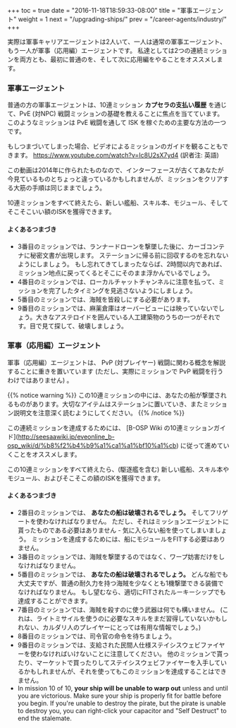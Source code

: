 +++ toc = true date = "2016-11-18T18:59:33-08:00" title = "軍事エージェント" weight = 1 next = "/upgrading-ships/" prev = "/career-agents/industry/" +++

実際は軍事キャリアエージェントは2人いて、一人は通常の軍事エージェント、もう一人が軍事（応用編）エージェントです。 私達としては2つの連続ミッションを両方とも、最初に普通のを、そして次に応用編をやることをオススメします。

### 軍事エージェント

普通の方の軍事エージェントは、10連ミッション **カプセラの支払い履歴** を通じて、PvE (対NPC) 戦闘ミッションの基礎を教えることに焦点を当てています。 このようなミッションは PvE 戦闘を通して ISK を稼ぐための主要な方法の一つです。

もしつまづいてしまった場合、ビデオによるミッションのガイドを観ることもできます。 https://www.youtube.com/watch?v=Ic8U2sX7yd4 (訳者注: 英語)

この動画は2014年に作られたものなので、インターフェースが古くてあなたが今見ているものとちょっと違っているかもしれませんが、ミッションをクリアする大筋の手順は同じままでしょう。

10連ミッションをすべて終えたら、新しい艦船、スキル本、モジュール、そしてそこそこいい額のISKを獲得できます。

#### よくあるつまづき

- 3番目のミッションでは、ランナードローンを撃墜した後に、カーゴコンテナに秘密文書が出現します。 ステーションに帰る前に回収するのを忘れないようにしましょう。 もし忘れてきてしまったならば、2時間以内であれば、ミッション地点に戻ってくるとそこにそのまま浮かんでいるでしょう。
- 4番目のミッションでは、ローカルチャットチャンネルに注意を払って、ミッションを完了したタイミングを見逃さないようにしましょう。
- 5番目のミッションでは、海賊を皆殺しにする必要があります。
- 9番目のミッションでは、麻薬倉庫はオーバービューには映っていないでしょう。大きなアステロイドを囲んでいる人工建築物のうちの一つがそれです。目で見て探して、破壊しましょう。

### 軍事（応用編）エージェント

軍事（応用編）エージェントは、 PvP (対プレイヤー) 戦闘に関わる概念を解説することに重きを置いています (ただし、実際にミッションで PvP 戦闘を行うわけではありません) 。

{{% notice warning %}} この10連ミッションの中には、あなたの船が撃墜されるものがあります。大切なアイテムはステーションに置いていき、またミッション説明文を注意深く読むようにしてください。 {{% /notice %}}

この連続ミッションを達成するためには、 \[B-OSP Wiki の10連ミッションガイド\](http://seesaawiki.jp/eveonline_b-osp_wiki/d/%b8%f2%b4%b9%a1%ca1%a1%bf10%a1%cb) に従って進めていくことをオススメします。

この10連ミッションをすべて終えたら、(駆逐艦を含む) 新しい艦船、スキル本やモジュール、およびそこそこの額のISKを獲得できます。

#### よくあるつまづき

- 2番目のミッションでは、 **あなたの船は破壊されるでしょう。** そしてフリゲートを使わなければなりません。 ただし、それはミッションエージェントに貰ったものである必要はありません - 気に入らない船を使ってしまいましょう。 ミッションを達成するためには、船にモジュールをFITする必要はありません。
- 3番目のミッションでは、海賊を撃墜するのではなく、ワープ妨害だけをしなければなりません。
- 5番目のミッションでは、 **あなたの船は破壊されるでしょう。** どんな船でも大丈夫ですが、普通の耐久力を持つ海賊を少なくとも1機撃墜できる装備でなければなりません。 もし望むなら、適切にFITされたルーキーシップでも達成することができます。
- 7番目のミッションでは、海賊を殺すのに使う武器は何でも構いません。 (これは、ライトミサイルを使うのに必要なスキルをまだ習得していないかもしれない、カルダリ人のプレイヤーにとっては有用な情報でしょう。)
- 8番目のミッションでは、司令官の命令を待ちましょう。
- 9番目のミッションでは、支給された民間人仕様ステイシスウェビファイヤーを使わなければいけないことに注意してください。 他のミッションで貰ったり、マーケットで買ったりしてステイシスウェビファイヤーを入手しているかもしれませんが、それを使ってもこのミッションを達成することはできません。
- In mission 10 of 10, **your ship will be unable to warp out** unless and until you are victorious. Make sure your ship is properly fit for battle before you begin. If you're unable to destroy the pirate, but the pirate is unable to destroy you, you can right-click your capacitor and "Self Destruct" to end the stalemate.